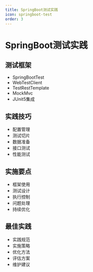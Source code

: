 ```yaml
---
title: SpringBoot测试实践
icon: springboot-test
order: 3
---
```


# SpringBoot测试实践

## 测试框架
- SpringBootTest
- WebTestClient
- TestRestTemplate
- MockMvc
- JUnit5集成

## 实践技巧
- 配置管理
- 测试切片
- 数据准备
- 接口测试
- 性能测试

## 实施要点
- 框架使用
- 测试设计
- 执行控制
- 问题处理
- 持续优化

## 最佳实践
- 实践规范
- 实施策略
- 优化方法
- 评估方案
- 维护建议
